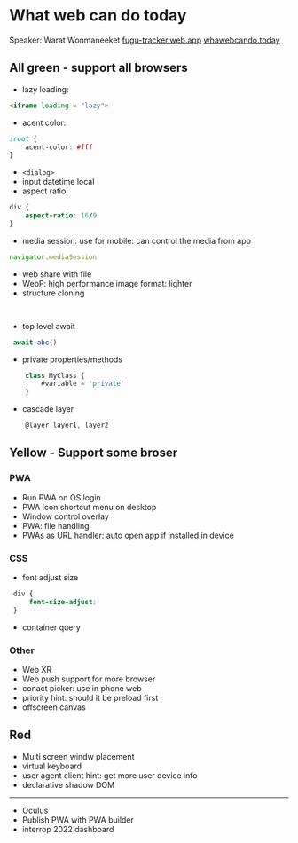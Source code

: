# What web can do today
Speaker:  Warat Wonmaneeket
[fugu-tracker.web.app](fugu-tracker.web.app)
[whawebcando.today](whawebcando.today)
## All green - support all browsers
- lazy loading: 
```html
<iframe loading = "lazy">
```
- acent color:
```css
:root {
	acent-color: #fff
}
```

- `<dialog>`
- input datetime local
- aspect ratio
```css
div {
	aspect-ratio: 16/9
}
```
- media session: use for mobile: can control the media from app
```js
navigator.mediaSession
```
- web share with file
- WebP: high performance image format: lighter
- structure cloning
```js
	
```
- top level await
```js
 await abc()
```
- private properties/methods
```js
	class MyClass {
		#variable = 'private'
	}
```
- cascade layer
```js
	@layer layer1, layer2
```
## Yellow - Support some broser
### PWA
- Run PWA on OS login
- PWA Icon shortcut  menu on desktop
- Window control overlay
- PWA: file handling
- PWAs as URL handler: auto open app if installed in device
### CSS
- font adjust size
```css
 div {
	 font-size-adjust: 
 }
```
- container query
### Other
- Web XR
- Web push support for more browser
- conact picker: use in phone web
- priority hint: should it be preload first
- offscreen canvas
## Red
- Multi screen windw placement
- virtual keyboard
- user agent client hint: get more user device info
- declarative shadow DOM

---
- Oculus
- Publish PWA with PWA builder
- interrop 2022 dashboard
